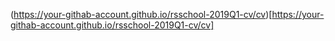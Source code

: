 (https://your-githab-account.github.io/rsschool-2019Q1-cv/cv)[https://your-githab-account.github.io/rsschool-2019Q1-cv/cv]